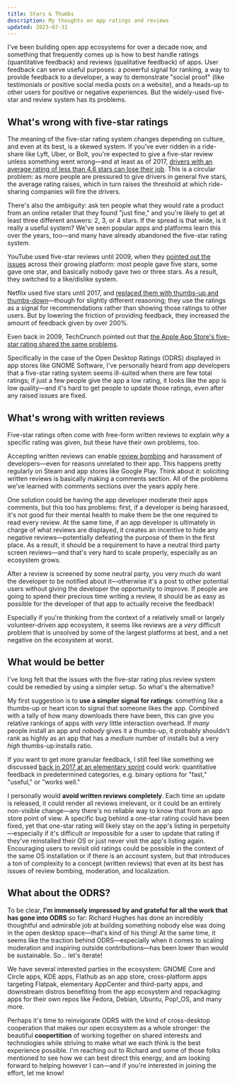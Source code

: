 ```yaml
---
title: Stars & Thumbs
description: My thoughts on app ratings and reviews
updated: 2023-07-31
---
```


I've been building open app ecosystems for over a decade now, and something that frequently comes up is how to best handle ratings (quantitative feedback) and reviews (qualitative feedback) of apps. User feedback can serve useful purposes: a powerful signal for ranking, a way to provide feedback to a developer, a way to demonstrate "social proof" (like testimonials or positive social media posts on a website), and a heads-up to other users for positive or negative experiences. But the widely-used five-star and review system has its problems.

## What's wrong with five-star ratings

The meaning of the five-star rating system changes depending on culture, and even at its best, is a skewed system. If you've ever ridden in a ride-share like Lyft, Uber, or Bolt, you're expected to give a five-star review unless something went wrong—and at least as of 2017, [drivers with an average rating of less than 4.6 stars can lose their job](https://www.buzzfeednews.com/article/carolineodonovan/the-fault-in-five-stars). This is a circular problem: as more people are pressured to give drivers in general five stars, the average rating raises, which in turn raises the threshold at which ride-sharing companies will fire the drivers.

There's also the ambiguity: ask ten people what they would rate a product from an online retailer that they found "just fine," and you're likely to get at least three different answers: 2, 3, or 4 stars. If the spread is that wide, is it really a useful system? We've seen popular apps and platforms learn this over the years, too—and many have already abandoned the five-star rating system.

YouTube used five-star reviews until 2009, when they [pointed out the issues](https://blog.youtube/news-and-events/five-stars-dominate-ratings/) across their growing platform: most people gave five stars, some gave one star, and basically nobody gave two or three stars. As a result, they switched to a like/dislike system.

Netflix used five stars until 2017, and [replaced them with thumbs-up and thumbs-down](https://www.businessinsider.com/why-netflix-replaced-its-5-star-rating-system-2017-4?op=1)—though for slightly different reasoning; they use the ratings as a signal for recommendations rather than showing those ratings to other users. But by lowering the friction of providing feedback, they increased the amount of feedback given by over 200%. 

Even back in 2009, TechCrunch pointed out that [the Apple App Store's five-star rating shared the same problems](https://techcrunch.com/2009/09/22/youtube-comes-to-a-5-star-realization-its-ratings-are-useless/).

Specifically in the case of the Open Desktop Ratings (ODRS) displayed in app stores like GNOME Software, I've personally heard from app developers that a five-star rating system seems ill-suited when there are few total ratings; if just a few people give the app a low rating, it looks like the app is low quality—and it's hard to get people to update those ratings, even after any raised issues are fixed.

## What's wrong with written reviews

Five-star ratings often come with free-form written reviews to explain _why_ a specific rating was given, but these have their own problems, too.

Accepting written reviews can enable [review bombing](https://en.wikipedia.org/wiki/Review_bomb) and harassment of developers—even for reasons unrelated to their app. This happens pretty regularly on Steam and app stores like Google Play. Think about it: soliciting written reviews is basically making a comments section. All of the problems we've learned with comments sections over the years apply here.

One solution could be having the app developer moderate their apps comments, but this too has problems: first, if a developer is being harassed, it's not good for their mental health to make them be the one required to read every review. At the same time, if an app developer is ultimately in charge of what reviews are displayed, it creates an incentive to hide any negative reviews—potentially defeating the purpose of them in the first place. As a result, it should be a requirement to have a neutral third party screen reviews—and that's very hard to scale properly, especially as an ecosystem grows.

After a review is screened by some neutral party, you very much _do_ want the developer to be notified about it—otherwise it's a post to other potential users without giving the developer the opportunity to improve. If people are going to spend their precious time writing a review, it should be as easy as possible for the developer of that app to actually receive the feedback!

Especially if you're thinking from the context of a relatively small or largely volunteer-driven app ecosystem, it seems like reviews are a _very_ difficult problem that is unsolved by some of the largest platforms at best, and a net negative on the ecosystem at worst.

## What would be better

I've long felt that the issues with the five-star rating plus review system could be remedied by using a simpler setup. So what's the alternative?

My first suggestion is to **use a simpler signal for ratings**: something like a thumbs-up or heart icon to signal that someone likes the app. Combined with a tally of how many downloads there have been, this can give you relative rankings of apps with _very_ little interaction overhead. If _many_ people install an app and _nobody_ gives it a thumbs-up, it probably shouldn't rank as highly as an app that has a _medium_ number of installs but a very _high_ thumbs-up:installs ratio.

If you want to get more granular feedback, I still feel like something we discussed [back in 2017 at an elementary sprint](https://medium.com/elementaryos/the-denver-appcenter-sprint-85f12a667e03) could work: quantitative feedback in predetermined categories, e.g. binary options for "fast," "useful," or "works well."

I personally would **avoid written reviews completely**. Each time an update is released, it could render all reviews irrelevant, or it could be an entirely non-visible change—any there's no reliable way to know that from an app store point of view. A specific bug behind a one-star rating could have been fixed, yet that one-star rating will likely stay on the app's listing in perpetuity—especially if it's difficult or impossible for a user to update that rating if they've reinstalled their OS or just never visit the app's listing again. Encouraging users to revisit old ratings could be possible in the context of the same OS installation or if there is an account system, but that introduces a ton of complexity to a concept (written reviews) that even at its best has issues of review bombing, moderation, and localization.

## What about the ODRS?

To be clear, **I'm immensely impressed by and grateful for all the work that has gone into ODRS** so far: Richard Hughes has done an incredibly thoughtful and admirable job at building something nobody else was doing in the open desktop space—that's kind of his thing! At the same time, it seems like the traction behind ODRS—especially when it comes to scaling moderation and inspiring outside contributions—has been lower than would be sustainable. So… let's iterate!

We have several interested parties in the ecosystem: GNOME Core and Circle apps, KDE apps, Flathub as an app store, cross-platform apps targeting Flatpak, elementary AppCenter and third-party apps, and downstream distros benefiting from the app ecosystem and repackaging apps for their own repos like Fedora, Debian, Ubuntu, Pop!_OS, and many more.

Perhaps it's time to reinvigorate ODRS with the kind of cross-desktop cooperation that makes our open ecosystem as a whole stronger: the beautiful **coopertition** of working together on shared interests and technologies while striving to make what we each think is the best experience possible. I'm reaching out to Richard and some of those folks mentioned to see how we can best direct this energy, and am looking forward to helping however I can—and if you're interested in joining the effort, let me know!
